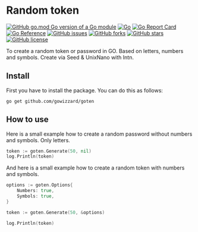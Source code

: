 # Random token

[![GitHub go.mod Go version of a Go module](https://img.shields.io/github/go-mod/go-version/gowizzard/goten.svg)](https://golang.org/) [![Go](https://github.com/gowizzard/goten/actions/workflows/go.yml/badge.svg)](https://github.com/gowizzard/goten/actions/workflows/go.yml) [![Go Report Card](https://goreportcard.com/badge/github.com/gowizzard/goten)](https://goreportcard.com/report/github.com/gowizzard/goten) [![Go Reference](https://pkg.go.dev/badge/github.com/gowizzard/goten.svg)](https://pkg.go.dev/github.com/gowizzard/goten) [![GitHub issues](https://img.shields.io/github/issues/gowizzard/goten)](https://github.com/gowizzard/goten/issues) [![GitHub forks](https://img.shields.io/github/forks/gowizzard/goten)](https://github.com/gowizzard/goten/network) [![GitHub stars](https://img.shields.io/github/stars/gowizzard/goten)](https://github.com/gowizzard/goten/stargazers) [![GitHub license](https://img.shields.io/github/license/gowizzard/goten)](https://github.com/gowizzard/goten/blob/master/LICENSE)  

To create a random token or password in GO. Based on letters, numbers and symbols. Create via Seed & UnixNano with Intn.

## Install

First you have to install the package. You can do this as follows:

```console
go get github.com/gowizzard/goten
```

## How to use

Here is a small example how to create a random password without numbers and symbols. Only letters.

```go
token := goten.Generate(50, nil)
log.Println(token)
```

And here is a small example how to create a random token with numbers and symbols.

```go
options := goten.Options{
    Numbers: true,
    Symbols: true,
}

token := goten.Generate(50, &options)

log.Println(token)
```


